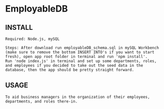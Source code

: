 # EmployableDB

## INSTALL
    Required: Node.js, mySQL

    Steps: After download run employableDB_schema.sql in mySQL Workbench (make sure to remove the bottom INSERT INTO's if you want to start fresh), open app root folder in terminal and run 'npm install'.
    Run 'node index.js' in terminal and set up some departments, roles, and employees if you decided to take out the seed data in the database, then the app should be pretty straight forward.

## USAGE
    To aid business managers in the organization of their employees, departments, and roles there-in.